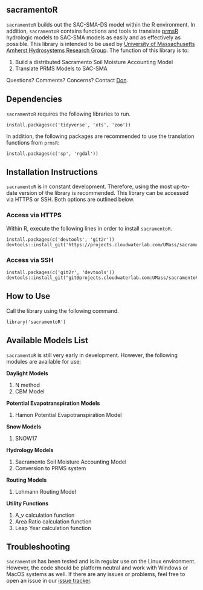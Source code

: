 sacramentoR
-----------

`sacramentoR` builds out the SAC-SMA-DS model within the R environment.
In addition, `sacramentoR` contains functions and tools to translate
[prmsR](https://projects.cloudwaterlab.com/UMass/prmsR) hydrologic
models to SAC-SMA models as easily and as effectively as possible. This
library is intended to be used by [University of Massachusetts Amherst
Hydrosystems Research Group](http://blogs.umass.edu/hydrosystems/). The
function of this library is to:

1.  Build a distributed Sacramento Soil Moisture Accounting Model
2.  Translate PRMS Models to SAC-SMA

Questions? Comments? Concerns? Contact [Don](mailto:donpark@umass.edu).

Dependencies
------------

`sacramentoR` requires the following libraries to run.

    install.packages(c('tidyverse', 'xts', 'zoo'))

In addition, the following packages are recommended to use the
translation functions from `prmsR`:

    install.packages(c('sp', 'rgdal'))

Installation Instructions
-------------------------

`sacramentoR` is in constant development. Therefore, using the most
up-to-date version of the library is recommended. This library can be
accessed via HTTPS or SSH. Both options are outlined below.

### Access via HTTPS

Within R, execute the following lines in order to install `sacramentoR`.

    install.packages(c('devtools', 'git2r'))
    devtools::install_git('https://projects.cloudwaterlab.com/UMass/sacramentoR.git')

### Access via SSH

    install.packages(c('git2r', 'devtools'))
    devtools::install_git("git@projects.cloudwaterlab.com:UMass/sacramentoR.git")

How to Use
----------

Call the library using the following command.

    library('sacramentoR')

Available Models List
---------------------

`sacramentoR` is still very early in development. However, the following
modules are available for use:

**Daylight Models**

1.  N method
2.  CBM Model

**Potential Evapotranspiration Models**

1.  Hamon Potential Evapotranspiration Model

**Snow Models**

1.  SNOW17

**Hydrology Models**

1.  Sacramento Soil Moisture Accounting Model
2.  Conversion to PRMS system

**Routing Models**

1.  Lohmann Routing Model

**Utility Functions**

1.  A\_v calculation function
2.  Area Ratio calculation function
3.  Leap Year calculation function

Troubleshooting
---------------

`sacramentoR` has been tested and is in regular use on the Linux
environment. However, the code should be platform neutral and work with
Windows or MacOS systems as well. If there are any issues or problems,
feel free to open an issue in our [issue
tracker](https://projects.cloudwaterlab.com/UMass/sacramentoR/issues).
